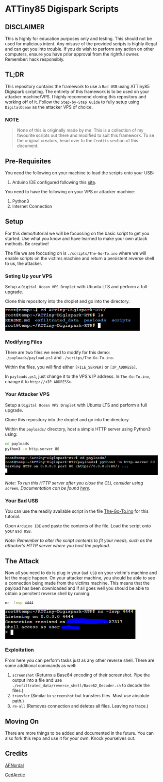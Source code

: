 # ATTiny85 Digispark Scripts

## DISCLAIMER

This is highly for education purposes only and testing. This should not be used for malicious intent. Any misuse of the provided scripts is highly illegal and can get you into trouble. If you do wish to perform any action on other computers, ensure you have prior approval from the rightful owner. Remember: hack responsibly.

## TL;DR

This repository contains the framework to use a `Bad USB` using ATTiny85 Digispark scripting. The entirety of this framework is to be used on your attacker machine/VPS. I highly recommend cloning this repository and working off of it. Follow the `Step-by-Step Guide` to fully setup using `DigitalOcean` as the attacker VPS of choice.

### NOTE

> None of this is originally made by me. This is a collection of my favourite scripts out there and modified to suit this framework. To se the original creators, head over to the `Credits` section of this document.

## Pre-Requisites

You need the following on your machine to load the scripts onto your USB:

1. Arduino IDE configured following this [site](https://startingelectronics.org/tutorials/arduino/digispark/digispark-windows-setup/).

You need to have the following on your VPS or attacker machine:

1. Python3
2. Internet Connection

## Setup

For this demo/tutorial we will be focussing on the basic script to get you started. Use what you know and have learned to make your own attack methods. Be creative!

The file we are foccusing on is `./scripts/The-Go-To.ino` where we will enable scripts on the victims machine and return a persistent reverse shell to us, the attacker.

### Seting Up your VPS

Setup a `Digital Ocean VPS Droplet` with Ubuntu LTS and perform a full upgrade.

Clone this repository into the droplet and go into the directory.

![The frameworks home directory](./README_img/home_directory.png)

### Modifying Files

There are two files we need to modify for this demo: `./payloads/payload.ps1` and `./scritps/The-Go-To.ino`.

Within the files, you will find either `[FILE_SERVER]` or `[IP_ADDRESS]`.

In `payloads.ps1`, just change it to the VPS's IP address. In `The-Go-To.ino`, change it to `http://<IP_ADDRESS>`.

### Your Attacker VPS

Setup a `Digital Ocean VPS Droplet` with Ubuntu LTS and perform a full upgrade.

Clone this repository into the droplet and go into the directory.

Within the `payloads/` directory, host a simple HTTP server using Python3 using:

```bash
cd payloads
python3 -m http.server 80
```

![Hosting the fileserver.](./README_img/hosting_fileserver.png)

*Note: To run this HTTP server after you close the CLI, consider using `screen`. Documentation can be found [here](https://www.gnu.org/software/screen/manual/screen.html).*

### Your Bad USB

You can use the readily available script in the file [The-Go-To.ino](./scripts/The-Go-To.ino) for this tutorial.

Open `Arduino IDE` and paste the contents of the file. Load the script onto your `Bad USB`.

*Note: Remember to alter the script contents to fit your needs, such as the attacker's HTTP server where you host the payload.*

## The Attack

Now all you need to do is plug in your `Bad USB` on your victim's machine and let the magic happen. On your attacker machine, you should be able to see a connection being made from the victims machine. This means that the payload has been downloaded and if all goes well you should be able to obtain a persitent reverse shell by running:

```bash
nc -lnvp 4444
```

![Reverse Shell](./README_img/netcat.png)

### Exploitation

From here you can perform tasks just as any other reverse shell. There are some additional commands as well:

1. `screenshot` (Returns a Base64 encoding of their screenshot. Pipe the output into a file and use `./exfiltrated_data/reverse_shell/Base62_Decoder.sh` to decode the files.)
2. `transfer` (Similar to `screenshot` but transfers files. Must use absolute path.)
3. `rm-all` (Removes connection and deletes all files. Leaving no trace.)

## Moving On

There are more things to be added and documented in the future. You can also fork this repo and use it for your own. Knock yourselves out.

## Credits

[AFNordal](https://github.com/AFNordal/powershell_reverseTCPshell)

[CedArctic](https://github.com/CedArctic/DigiSpark-Scripts)
